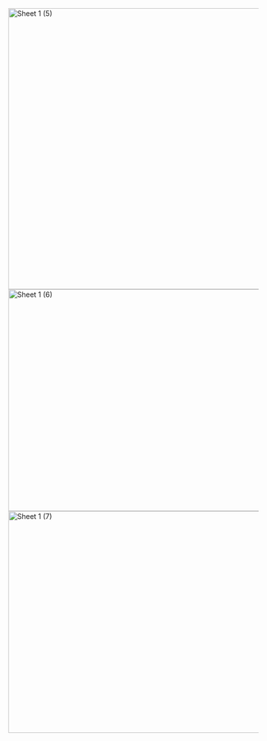 <img width="743" height="565" alt="Sheet 1 (5)" src="https://github.com/user-attachments/assets/472a1897-b50e-4115-9d8c-69163e2759e3" />

<img width="945" height="446" alt="Sheet 1 (6)" src="https://github.com/user-attachments/assets/74c3d273-921e-429b-bfa6-941281942b61" />

<img width="945" height="446" alt="Sheet 1 (7)" src="https://github.com/user-attachments/assets/6fc361ad-6e7c-4f71-b2dd-92ce67d26363" />
